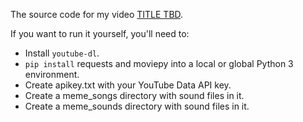 The source code for my video [TITLE TBD](#todo).

If you want to run it yourself, you'll need to:

* Install `youtube-dl`.
* `pip install` requests and moviepy into a local or global Python 3 environment.
* Create apikey.txt with your YouTube Data API key.
* Create a meme\_songs directory with sound files in it.
* Create a meme\_sounds directory with sound files in it.
